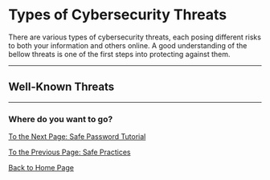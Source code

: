# Types of Cybersecurity Threats
There are various types of cybersecurity threats, each posing different risks to both your information and others online. A good understanding of the bellow threats is one of the first steps into protecting against them.

---
## Well-Known Threats

---
### Where do you want to go?
[To the Next Page: Safe Password Tutorial](tutorial.md)

[To the Previous Page: Safe Practices](practice.md)

[Back to Home Page](README.md)

